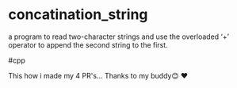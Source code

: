 # concatination_string
a program to read two-character strings and  use the overloaded ‘+’ operator to append the second  string to the first.

#cpp 

This how i made my 4 PR's... Thanks to my buddy😊
❤
